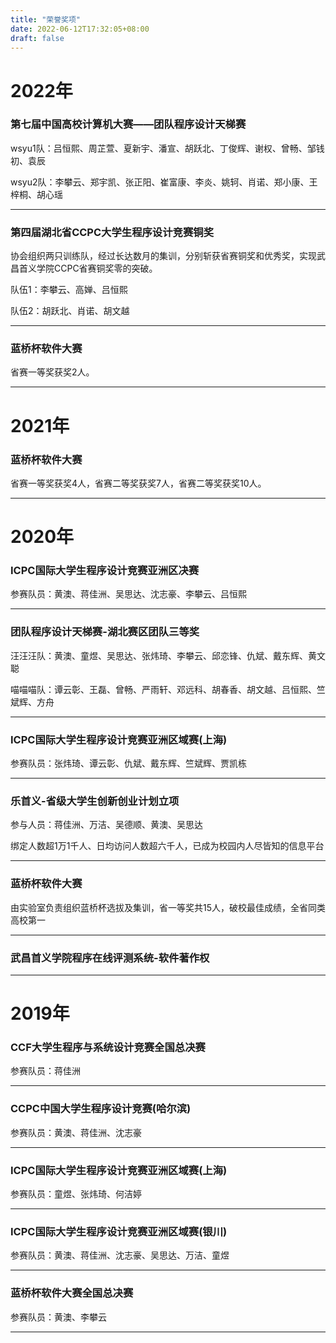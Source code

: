 ```yaml
---
title: "荣誉奖项"
date: 2022-06-12T17:32:05+08:00
draft: false
---
```


# 2022年

### 第七届中国高校计算机大赛——团队程序设计天梯赛

wsyu1队：吕恒熙、周芷萱、夏新宇、潘宣、胡跃北、丁俊辉、谢权、曾畅、邹钱初、袁辰

wsyu2队：李攀云、郑宇凯、张正阳、崔富康、李炎、姚轲、肖诺、郑小康、王梓桐、胡心瑶

---

### 第四届湖北省CCPC大学生程序设计竞赛铜奖

协会组织两只训练队，经过长达数月的集训，分别斩获省赛铜奖和优秀奖，实现武昌首义学院CCPC省赛铜奖零的突破。

队伍1：李攀云、高婵、吕恒熙

队伍2：胡跃北、肖诺、胡文越

---

### 蓝桥杯软件大赛

省赛一等奖获奖2人。

---

# 2021年

### 蓝桥杯软件大赛

省赛一等奖获奖4人，省赛二等奖获奖7人，省赛二等奖获奖10人。

---

# 2020年

### ICPC国际大学生程序设计竞赛亚洲区决赛

参赛队员：黄澳、蒋佳洲、吴思达、沈志豪、李攀云、吕恒熙

---

### 团队程序设计天梯赛-湖北赛区团队三等奖

汪汪汪队：黄澳、童煜、吴思达、张炜琦、李攀云、邱恋锋、仇斌、戴东辉、黄文聪

喵喵喵队：谭云彰、王磊、曾畅、严雨轩、邓远科、胡春香、胡文越、吕恒熙、竺斌辉、方舟

---

### ICPC国际大学生程序设计竞赛亚洲区域赛(上海)

参赛队员：张炜琦、谭云彰、仇斌、戴东辉、竺斌辉、贾凯栋

---

### 乐首义-省级大学生创新创业计划立项

参与人员：蒋佳洲、万洁、吴德顺、黄澳、吴思达

绑定人数超1万1千人、日均访问人数超六千人，已成为校园内人尽皆知的信息平台

---

### 蓝桥杯软件大赛

由实验室负责组织蓝桥杯选拔及集训，省一等奖共15人，破校最佳成绩，全省同类高校第一

---

### 武昌首义学院程序在线评测系统-软件著作权

---

# 2019年

### CCF大学生程序与系统设计竞赛全国总决赛

参赛队员：蒋佳洲

---

### CCPC中国大学生程序设计竞赛(哈尔滨)

参赛队员：黄澳、蒋佳洲、沈志豪

---

### ICPC国际大学生程序设计竞赛亚洲区域赛(上海)

参赛队员：童煜、张炜琦、何洁婷

---

### ICPC国际大学生程序设计竞赛亚洲区域赛(银川)

参赛队员：黄澳、蒋佳洲、沈志豪、吴思达、万洁、童煜

---

### 蓝桥杯软件大赛全国总决赛

参赛队员：黄澳、李攀云

---
